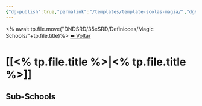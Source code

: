 ```yaml
---
{"dg-publish":true,"permalink":"/templates/template-scolas-magia/","dgHomeLink":true,"dgPassFrontmatter":false,"dgShowBacklinks":true,"dgShowLocalGraph":true}
---
```


 <% await tp.file.move("DNDSRD/35eSRD/Definicoes/Magic Schools/"+tp.file.title)%>
<a href="javascript:history.back()">⬅️ Voltar</a>
# [[<% tp.file.title %>|<% tp.file.title %>]]


## Sub-Schools